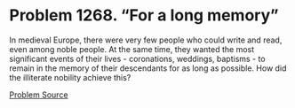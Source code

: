# Problem 1268. “For a long memory”

In medieval Europe, there were very few people who could write and read, even among noble people. At the same time, they wanted the most significant events of their lives - coronations, weddings, baptisms - to remain in the memory of their descendants for as long as possible. How did the illiterate nobility achieve this?

[Problem Source](https://www.trizland.ru/tasks/5723/)